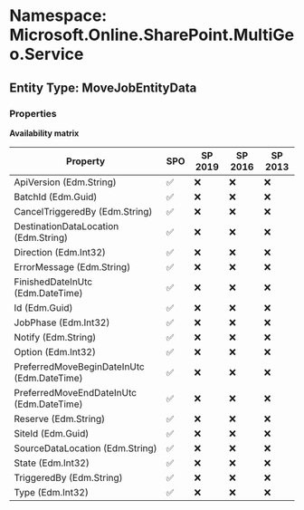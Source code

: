 # Namespace: Microsoft.Online.SharePoint.MultiGeo.Service

## Entity Type: MoveJobEntityData

### Properties

**Availability matrix**

Property | SPO | SP 2019 | SP 2016 | SP 2013
----------|-----|---------|---------|--------
ApiVersion (Edm.String) | ✅ | ❌ | ❌ | ❌
BatchId (Edm.Guid) | ✅ | ❌ | ❌ | ❌
CancelTriggeredBy (Edm.String) | ✅ | ❌ | ❌ | ❌
DestinationDataLocation (Edm.String) | ✅ | ❌ | ❌ | ❌
Direction (Edm.Int32) | ✅ | ❌ | ❌ | ❌
ErrorMessage (Edm.String) | ✅ | ❌ | ❌ | ❌
FinishedDateInUtc (Edm.DateTime) | ✅ | ❌ | ❌ | ❌
Id (Edm.Guid) | ✅ | ❌ | ❌ | ❌
JobPhase (Edm.Int32) | ✅ | ❌ | ❌ | ❌
Notify (Edm.String) | ✅ | ❌ | ❌ | ❌
Option (Edm.Int32) | ✅ | ❌ | ❌ | ❌
PreferredMoveBeginDateInUtc (Edm.DateTime) | ✅ | ❌ | ❌ | ❌
PreferredMoveEndDateInUtc (Edm.DateTime) | ✅ | ❌ | ❌ | ❌
Reserve (Edm.String) | ✅ | ❌ | ❌ | ❌
SiteId (Edm.Guid) | ✅ | ❌ | ❌ | ❌
SourceDataLocation (Edm.String) | ✅ | ❌ | ❌ | ❌
State (Edm.Int32) | ✅ | ❌ | ❌ | ❌
TriggeredBy (Edm.String) | ✅ | ❌ | ❌ | ❌
Type (Edm.Int32) | ✅ | ❌ | ❌ | ❌

